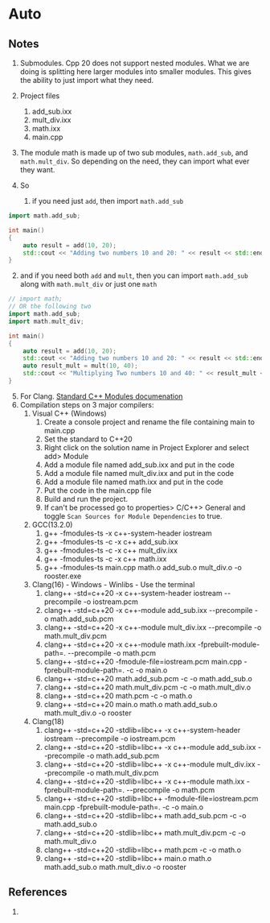# Auto

## Notes
1. Submodules. Cpp 20 does not support nested modules. What we are doing is splitting here larger modules into smaller modules. This gives the ability to just import what they need. 

2. Project files
   1. add_sub.ixx
   2. mult_div.ixx
   3. math.ixx
   4. main.cpp

3. The module math is made up of two sub modules, `math.add_sub`, and `math.mult_div`. So depending on the need, they can import what ever they want.

4. So 
   1. if you need just `add`, then import `math.add_sub`

```cpp
import math.add_sub;

int main()
{
    auto result = add(10, 20);
    std::cout << "Adding two numbers 10 and 20: " << result << std::endl;
}
```

   2. and if you need both `add` and `mult`, then you can import `math.add_sub` along with `math.mult_div` or just one `math`
```cpp
// import math;
// OR the following two
import math.add_sub;
import math.mult_div;

int main()
{
    auto result = add(10, 20);
    std::cout << "Adding two numbers 10 and 20: " << result << std::endl;
    auto result_mult = mult(10, 40);
    std::cout << "Multiplying Two numbers 10 and 40: " << result_mult << std::endl;
}
```


5. For Clang. [Standard C++ Modules documenation](https://clang.llvm.org/docs/StandardCPlusPlusModules.html) 
6. Compilation steps on 3 major compilers:
   1. Visual C++ (Windows)
      1. Create a console project and rename the file containing main to main.cpp
      2. Set the standard to C++20
      3. Right click on the solution name in Project Explorer and select add> Module
      4. Add a module file named add_sub.ixx and put in the code
      5. Add a module file named mult_div.ixx and put in the code
      6. Add a module file named math.ixx and put in the code
      7. Put the code in the main.cpp file
      8. Build and run the project.
      9. If <iostream> can't be processed go to properties> C/C++> General and toggle `Scan Sources for Module Dependencies` to true.
   2.  GCC(13.2.0)
       1.  g++ -fmodules-ts -x c++-system-header iostream
       2.  g++ -fmodules-ts -c -x c++ add_sub.ixx
       3.  g++ -fmodules-ts -c -x c++ mult_div.ixx
       4.  g++ -fmodules-ts -c -x c++ math.ixx
       5.  g++ -fmodules-ts main.cpp math.o add_sub.o mult_div.o -o rooster.exe
   3.  Clang(16) - Windows - Winlibs - Use the terminal
       1.  clang++ -std=c++20 -x c++-system-header iostream --precompile -o iostream.pcm
       2.  clang++ -std=c++20 -x c++-module add_sub.ixx --precompile -o math.add_sub.pcm
       3.  clang++ -std=c++20 -x c++-module mult_div.ixx --precompile -o math.mult_div.pcm
       4.  clang++ -std=c++20 -x c++-module math.ixx -fprebuilt-module-path=. --precompile -o math.pcm
       5.  clang++ -std=c++20 -fmodule-file=iostream.pcm main.cpp -fprebuilt-module-path=. -c -o main.o
       6.  clang++ -std=c++20 math.add_sub.pcm -c -o math.add_sub.o
       7.  clang++ -std=c++20 math.mult_div.pcm -c -o math.mult_div.o
       8.  clang++ -std=c++20 math.pcm -c -o math.o
       9.  clang++ -std=c++20 main.o math.o math.add_sub.o math.mult_div.o -o rooster
   4.  Clang(18)
       1.  clang++ -std=c++20 -stdlib=libc++ -x c++-system-header iostream --precompile -o iostream.pcm
       2.  clang++ -std=c++20 -stdlib=libc++ -x c++-module add_sub.ixx --precompile -o math.add_sub.pcm
       3.  clang++ -std=c++20 -stdlib=libc++ -x c++-module mult_div.ixx --precompile -o math.mult_div.pcm
       4.  clang++ -std=c++20 -stdlib=libc++ -x c++-module math.ixx -fprebuilt-module-path=. --precompile -o math.pcm
       5.  clang++ -std=c++20 -stdlib=libc++ -fmodule-file=iostream.pcm main.cpp -fprebuilt-module-path=. -c -o main.o
       6.  clang++ -std=c++20 -stdlib=libc++ math.add_sub.pcm -c -o math.add_sub.o
       7.  clang++ -std=c++20 -stdlib=libc++ math.mult_div.pcm -c -o math.mult_div.o
       8.  clang++ -std=c++20 -stdlib=libc++ math.pcm -c -o math.o
       9.  clang++ -std=c++20 -stdlib=libc++ main.o math.o math.add_sub.o math.mult_div.o -o rooster

## References

1. 

